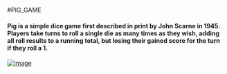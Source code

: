  #PIG_GAME

#### Pig is a simple dice game first described in print by John Scarne in 1945. Players take turns to roll a single die as many times as they wish, adding all roll results to a running total, but losing their gained score for the turn if they roll a 1.

[![image](https://www.linkpicture.com/q/PIG_GAME.png)](https://www.linkpicture.com/view.php?img=LPic610c0da12582d947525748)
